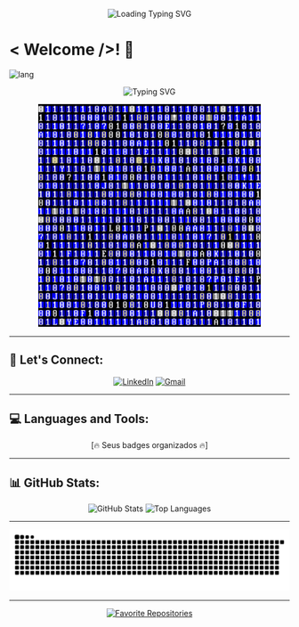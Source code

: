 <p align="center">
  <img src="https://readme-typing-svg.herokuapp.com?font=Fira+Code&size=20&pause=1000&color=00FFFF&center=true&width=700&lines=Loading+Profile..." alt="Loading Typing SVG" />
</p>

# < Welcome />! 👋

![lang](https://img.shields.io/badge/lang-pt--br-blue)

<p align="center">
  <img src="https://readme-typing-svg.herokuapp.com?font=Fira+Code&size=24&pause=1000&color=00FFFF&center=true&width=700&lines=Hi+👋,+I'm+Lucas+Lafetá;🚀+Full-Stack+Developer;💻+Coding+the+future,+one+bit+at+a+time." alt="Typing SVG" />
</p>

<p align="center">
  <img src="img/code.gif" alt="Code Animation" width="400" />
</p>

---

## 📢 Let's Connect:

<div align="center">
  
[![LinkedIn](https://img.shields.io/badge/LinkedIn-00A8E8?style=for-the-badge&logo=linkedin&logoColor=white)](https://linkedin.com/in/lucaslmchaves)
[![Gmail](https://img.shields.io/badge/Gmail-D14836?style=for-the-badge&logo=gmail&logoColor=white)](mailto:lucaslmchaves@gmail.com)

</div>

---

## 💻 Languages and Tools:

<div align="center">

[🔥 Seus badges organizados 🔥]

</div>

---

## 📊 GitHub Stats:

<div align="center">

<img src="https://github-readme-stats.vercel.app/api?username=lucaslmchaves&show_icons=true&theme=github_dark&hide_border=true" alt="GitHub Stats" />

<img src="https://github-readme-stats.vercel.app/api/top-langs/?username=lucaslmchaves&layout=compact&theme=github_dark&hide_border=true" alt="Top Languages" />

</div>

---

<div align="center">
 <img src="https://raw.githubusercontent.com/lucaslmchaves/lucaslmchaves/output/github-contribution-grid-snake.svg" alt="Snake animation" />
</div>

---

<div align="center">
  <a href="https://github.com/lucaslmchaves?tab=repositories">
    <img src="https://img.shields.io/badge/⭐-Favorite%20my%20repositories-0a0a23?style=for-the-badge&logo=github&logoColor=white" alt="Favorite Repositories" />
  </a>
</div>

